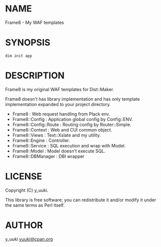 # NAME

Frame8 - My WAF templates

# SYNOPSIS

    dim init app

# DESCRIPTION

Frame8 is my original WAF templates for Dist::Maker.

Frame8 doesn't has library implementation and has only template implementation expanded to your project directory.

- Frame8                : Web request handling from Plack env.
- Frame8::Config        : Application global config by Config::ENV.
- Frame8::Config::Route : Routing config by Router::Simple.
- Frame8::Context       : Web and CUI common object.
- Frame8::Views         : Text::Xslate and my utility.
- Frame8::Engine        : Controller.
- Frame8::Service       : SQL execution and wrap with Model.
- Frame8::Model         : Model doesn't execute SQL.
- Frame8::DBManager     : DBI wrapper

# LICENSE

Copyright (C) y\_uuki.

This library is free software; you can redistribute it and/or modify
it under the same terms as Perl itself.

# AUTHOR

y\_uuki <yuuki@cpan.org>
